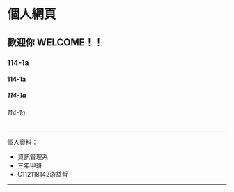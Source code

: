 # 個人網頁
## 歡迎你 WELCOME！！
### 114-1a
#### 114-1a
##### 114-1a
###### 114-1a

---
個人資料：
- 資訊管理系
- 三年甲班
- C112118142游益哲
---
